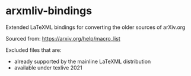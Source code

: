 # arxmliv-bindings

Extended LaTeXML bindings for converting the older sources of arXiv.org

Sourced from:
https://arxiv.org/help/macro_list

Excluded files that are:
 - already supported by the mainline LaTeXML distribution
 - available under texlive 2021